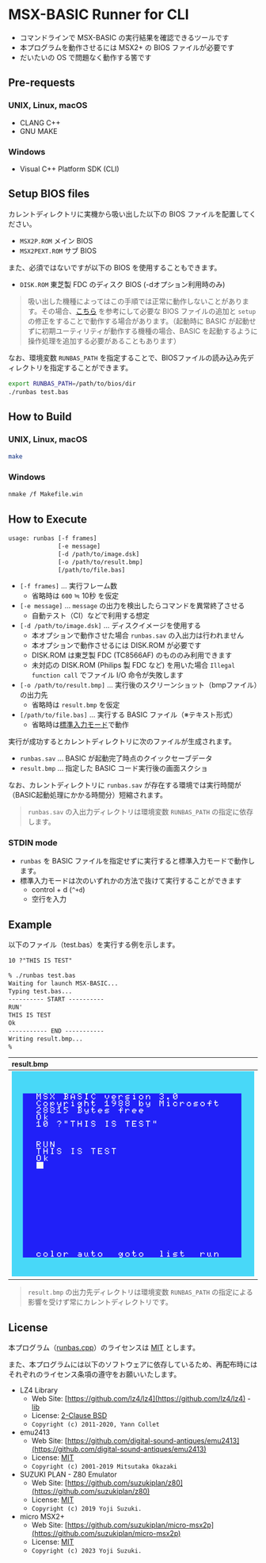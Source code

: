 # MSX-BASIC Runner for CLI

- コマンドラインで MSX-BASIC の実行結果を確認できるツールです
- 本プログラムを動作させるには MSX2+ の BIOS ファイルが必要です
- だいたいの OS で問題なく動作する筈です

## Pre-requests

### UNIX, Linux, macOS

- CLANG C++
- GNU MAKE

### Windows

- Visual C++ Platform SDK (CLI)

## Setup BIOS files

カレントディレクトリに実機から吸い出した以下の BIOS ファイルを配置してください。

- `MSX2P.ROM` メイン BIOS
- `MSX2PEXT.ROM` サブ BIOS

また、必須ではないですが以下の BIOS を使用することもできます。

- `DISK.ROM` 東芝製 FDC のディスク BIOS (-dオプション利用時のみ)

> 吸い出した機種によってはこの手順では正常に動作しないことがあります。その場合、[こちら](https://github.com/suzukiplan/micro-msx2p#2-2-setup-slot) を参考にして必要な BIOS ファイルの追加と `setup` の修正をすることで動作する場合があります。（起動時に BASIC が起動せずに初期ユーティリティが動作する機種の場合、BASIC を起動するように操作処理を追加する必要があることもあります）

なお、環境変数 `RUNBAS_PATH` を指定することで、BIOSファイルの読み込み先ディレクトリを指定することができます。

```bash
export RUNBAS_PATH=/path/to/bios/dir
./runbas test.bas
```

## How to Build

### UNIX, Linux, macOS

```bash
make
```

### Windows

```bash
nmake /f Makefile.win
```

## How to Execute

```
usage: runbas [-f frames]
              [-e message]
              [-d /path/to/image.dsk]
              [-o /path/to/result.bmp]
              [/path/to/file.bas]
```

- `[-f frames]` ... 実行フレーム数
  - 省略時は `600` ≒ 10秒 を仮定
- `[-e message]` ... `message` の出力を検出したらコマンドを異常終了させる
  - 自動テスト（CI）などで利用する想定
- `[-d /path/to/image.dsk]` ... ディスクイメージを使用する
  - 本オプションで動作させた場合 `runbas.sav` の入出力は行われません
  - 本オプションで動作させるには DISK.ROM が必要です
  - DISK.ROM は東芝製 FDC (TC8566AF) のもののみ利用できます
  - 未対応の DISK.ROM (Philips 製 FDC など) を用いた場合 `Illegal function call` でファイル I/O 命令が失敗します
- `[-o /path/to/result.bmp]` ... 実行後のスクリーンショット（bmpファイル）の出力先
  - 省略時は `result.bmp` を仮定 
- `[/path/to/file.bas]` ... 実行する BASIC ファイル（※テキスト形式）
  - 省略時は[標準入力モード](#stdin-mode)で動作

実行が成功するとカレントディレクトリに次のファイルが生成されます。

- `runbas.sav` ... BASIC が起動完了時点のクイックセーブデータ
- `result.bmp` ... 指定した BASIC コード実行後の画面スクショ

なお、カレントディレクトリに `runbas.sav` が存在する環境では実行時間が（BASIC起動処理にかかる時間分）短縮されます。

> `runbas.sav` の入出力ディレクトリは環境変数 `RUNBAS_PATH` の指定に依存します。

### STDIN mode

- `runbas` を BASIC ファイルを指定せずに実行すると標準入力モードで動作します。
- 標準入力モードは次のいずれかの方法で抜けて実行することができます
  - control + d (`^+d`)
  - 空行を入力

## Example

以下のファイル（test.bas）を実行する例を示します。

```test.bas
10 ?"THIS IS TEST"
```

```text
% ./runbas test.bas
Waiting for launch MSX-BASIC...
Typing test.bas...
---------- START ----------
RUN' 
THIS IS TEST
Ok
----------- END -----------
Writing result.bmp...
%
```

|result.bmp|
|:-|
|![result.bmp](result_example.png)|

> `result.bmp` の出力先ディレクトリは環境変数 `RUNBAS_PATH` の指定による影響を受けず常にカレントディレクトリです。

## License

本プログラム（[runbas.cpp](runbas.cpp)）のライセンスは [MIT](LICENSE.txt) とします。

また、本プログラムには以下のソフトウェアに依存しているため、再配布時にはそれぞれのライセンス条項の遵守をお願いいたします。

- LZ4 Library
  - Web Site: [https://github.com/lz4/lz4](https://github.com/lz4/lz4) - [lib](https://github.com/lz4/lz4/tree/dev/lib)
  - License: [2-Clause BSD](../../licenses-copy/lz4-library.txt)
  - `Copyright (c) 2011-2020, Yann Collet`
- emu2413
  - Web Site: [https://github.com/digital-sound-antiques/emu2413](https://github.com/digital-sound-antiques/emu2413)
  - License: [MIT](../../licenses-copy/emu2413.txt)
  - `Copyright (c) 2001-2019 Mitsutaka Okazaki`
- SUZUKI PLAN - Z80 Emulator
  - Web Site: [https://github.com/suzukiplan/z80](https://github.com/suzukiplan/z80)
  - License: [MIT](../../licenses-copy/z80.txt)
  - `Copyright (c) 2019 Yoji Suzuki.`
- micro MSX2+
  - Web Site: [https://github.com/suzukiplan/micro-msx2p](https://github.com/suzukiplan/micro-msx2p)
  - License: [MIT](../../LICENSE.txt)
  - `Copyright (c) 2023 Yoji Suzuki.`
